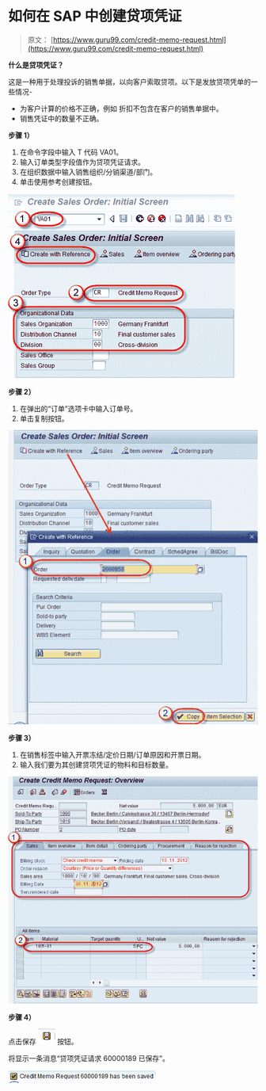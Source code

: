 # 如何在 SAP 中创建贷项凭证

> 原文： [https://www.guru99.com/credit-memo-request.html](https://www.guru99.com/credit-memo-request.html)

**什么是贷项凭证？**

这是一种用于处理投诉的销售单据，以向客户索取贷项。以下是发放贷项凭单的一些情况-

*   为客户计算的价格不正确，例如 折扣不包含在客户的销售单据中。
*   销售凭证中的数量不正确。

**步骤 1）**

1.  在命令字段中输入 T 代码 VA01。
2.  输入订单类型字段值作为贷项凭证请求。
3.  在组织数据中输入销售组织/分销渠道/部门。
4.  单击使用参考创建按钮。

[![](img/e352882128bd280eb37d02f21e72dab6.png)](/images/sap/2012/11/16.jpg)

**步骤 2）**

1.  在弹出的“订单”选项卡中输入订单号。
2.  单击复制按钮。

[![](img/07021bf549e612df473640d44d0ea1ac.png)](/images/sap/2012/11/23.jpg)

**步骤 3）**

1.  在销售标签中输入开票冻结/定价日期/订单原因和开票日期。
2.  输入我们要为其创建贷项凭证的物料和目标数量。

[![](img/60916d857e8f716a7cda341c82870990.png)](/images/sap/2012/11/3a1.jpg)

**步骤 4）**

点击保存 [![](img/ac31c34afedbedd74be6258df77681bc.png)](/images/sap/2012/11/save2.png) 按钮。

将显示一条消息“贷项凭证请求 60000189 已保存”。

[![](img/dd585c67e982a5bd5c6a5d478fbdae25.png)](/images/sap/2012/11/41.jpg)